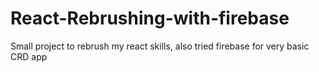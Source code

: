 # React-Rebrushing-with-firebase


Small project to rebrush my react skills, also tried firebase for very basic CRD app